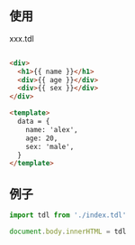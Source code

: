## 使用

xxx.tdl
``` html

<div>
  <h1>{{ name }}</h1>
  <div>{{ age }}</div>
  <div>{{ sex }}</div>
</div>

<template>
  data = {
    name: 'alex',
    age: 20,
    sex: 'male',
  }
</template>

```

## 例子

``` js
import tdl from './index.tdl'

document.body.innerHTML = tdl
```
